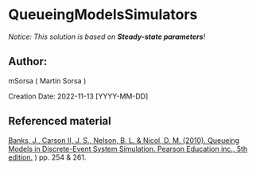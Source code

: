 # QueueingModelsSimulators

*Notice: This solution is based on **Steady-state parameters**!*

## Author:
mSorsa ( Martin Sorsa ) 

Creation Date: 2022-11-13 [YYYY-MM-DD]


## Referenced material
[Banks, J., Carson II, J. S., Nelson, B. L. & Nicol, D. M. (2010). Queueing Models in Discrete-Event System Simulation. Pearson Education inc., 5th edition.](https://github.com/mSorsa/QueueingModelsSimulators/blob/master/M1%20%5BLecture%5D%20Queueing%20Models%20-%20Reading.pdf) ) pp. 254 & 261.
